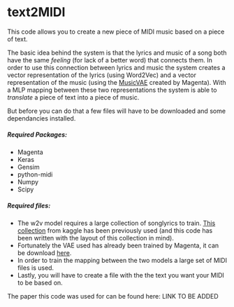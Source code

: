 # text2MIDI

This code allows you to create a new piece of MIDI music based on a piece of text. 

The basic idea behind the system is that the lyrics and music of a song both have the same *feeling* (for lack of a better word) that connects them. In order to use this connection between lyrics and music the system creates a vector representation of the lyrics (using Word2Vec) and a vector representation of the music (using the [MusicVAE](https://magenta.tensorflow.org/music-vae) created by Magenta). With a MLP mapping between these two representations the system is able to *translate* a piece of text into a piece of music.

But before you can do that a few files will have to be downloaded and some dependancies installed.
##### Required Packages:
* Magenta
* Keras
* Gensim
* python-midi
* Numpy
* Scipy

##### Required files:
* The w2v model requires a large collection of songlyrics to train. [This collection](https://www.kaggle.com/mousehead/songlyrics) from kaggle has been previously used (and this code has been written with the layout of this collection in mind).
* Fortunately the VAE used has already been trained by Magenta, it can be download [here](http://download.magenta.tensorflow.org/models/music_vae/checkpoints.tar.gz).
* In order to train the mapping between the two models a large set of MIDI files is used.
* Lastly, you will have to create a file with the the text you want your MIDI to be based on.

The paper this code was used for can be found here: LINK TO BE ADDED